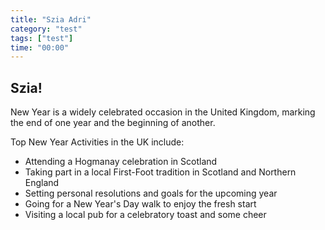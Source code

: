 ```yaml
---
title: "Szia Adri"
category: "test"
tags: ["test"]
time: "00:00"
---
```


## Szia!

New Year is a widely celebrated occasion in the United Kingdom, marking the end of one year and the beginning of another.

Top New Year Activities in the UK include:

- Attending a Hogmanay celebration in Scotland
- Taking part in a local First-Foot tradition in Scotland and Northern England
- Setting personal resolutions and goals for the upcoming year
- Going for a New Year's Day walk to enjoy the fresh start
- Visiting a local pub for a celebratory toast and some cheer
